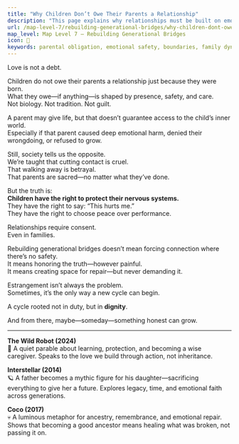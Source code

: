```yaml
---
title: "Why Children Don’t Owe Their Parents a Relationship"
description: "This page explains why relationships must be built on emotional safety—not obligation—and why love cannot survive where harm is denied."
url: /map-level-7/rebuilding-generational-bridges/why-children-dont-owe-parents
map_level: Map Level 7 – Rebuilding Generational Bridges
icon: 🌉
keywords: parental obligation, emotional safety, boundaries, family dynamics, healing, toxic parents, love, estrangement
---
```



Love is not a debt.

Children do not owe their parents a relationship just because they were born.  
What they owe—if anything—is shaped by presence, safety, and care.  
Not biology. Not tradition. Not guilt.

A parent may give life, but that doesn’t guarantee access to the child’s inner world.  
Especially if that parent caused deep emotional harm, denied their wrongdoing, or refused to grow.

Still, society tells us the opposite.  
We’re taught that cutting contact is cruel.  
That walking away is betrayal.  
That parents are sacred—no matter what they’ve done.

But the truth is:  
**Children have the right to protect their nervous systems.**  
They have the right to say: “This hurts me.”  
They have the right to choose peace over performance.

Relationships require consent.  
Even in families.

Rebuilding generational bridges doesn’t mean forcing connection where there’s no safety.  
It means honoring the truth—however painful.  
It means creating space for repair—but never demanding it.

Estrangement isn’t always the problem.  
Sometimes, it’s the only way a new cycle can begin.

A cycle rooted not in duty, but in **dignity**.

And from there, maybe—someday—something honest can grow.

---
**The Wild Robot (2024)**  
🤖 A quiet parable about learning, protection, and becoming a wise caregiver. Speaks to the love we build through action, not inheritance.  

**Interstellar (2014)**  
🪐 A father becomes a mythic figure for his daughter—sacrificing everything to give her a future. Explores legacy, time, and emotional faith across generations.  

**Coco (2017)**  
💀 A luminous metaphor for ancestry, remembrance, and emotional repair. Shows that becoming a good ancestor means healing what was broken, not passing it on.